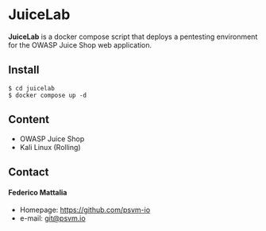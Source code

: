 JuiceLab
======
**JuiceLab** is a docker compose script that deploys a pentesting environment for the OWASP Juice Shop web application.

## Install
```
$ cd juicelab
$ docker compose up -d
```

## Content
* OWASP Juice Shop
* Kali Linux (Rolling)

## Contact
#### Federico Mattalia
* Homepage: https://github.com/psvm-io
* e-mail: git@psvm.io
